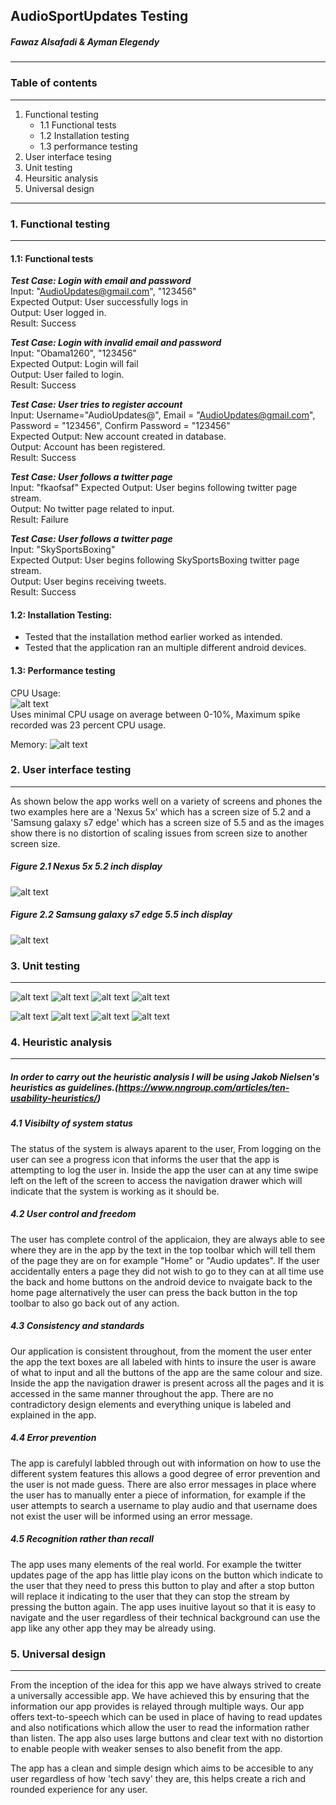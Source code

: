 ## AudioSportUpdates Testing
##### Fawaz Alsafadi & Ayman Elegendy
---
### Table of contents
---
1. Functional testing
   - 1.1 Functional tests
   - 1.2 Installation testing
   - 1.3 performance testing
2. User interface tesing
3. Unit testing
4. Heursitic analysis 
5. Universal design
---

### 1. Functional testing
---
#### 1.1: Functional tests

***Test Case: Login with email and password***              
Input: "AudioUpdates@gmail.com", "123456"            
Expected Output: User successfully logs in          
Output: User logged in.        
Result: Success

***Test Case: Login with invalid email and password***           
Input: "Obama1260", "123456"            
Expected Output: Login will fail       
Output: User failed to login.        
Result: Success

***Test Case: User tries to register account***           
Input: Username="AudioUpdates@", Email = "AudioUpdates@gmail.com", Password = "123456", Confirm Password = "123456"                      
Expected Output: New account created in database.                                                                     
Output: Account has been registered.           
Result: Success

***Test Case: User follows a twitter page***         
Input: "fkaofsaf"
Expected Output: User begins following twitter page stream.     
Output: No twitter page related to input.    
Result: Failure     

***Test Case: User follows a twitter page***           
Input: "SkySportsBoxing"    
Expected Output: User begins following SkySportsBoxing twitter page stream.     
Output: User begins receiving tweets.     
Result: Success

#### 1.2: Installation Testing:
- Tested that the installation method earlier worked as intended.    
- Tested that the application ran an multiple different android devices.


#### 1.3: Performance testing 
CPU Usage:    
![alt text](https://i.imgur.com/z5tBoF4.png "CPU usage")  
Uses minimal CPU usage on average between 0-10%, Maximum spike recorded was 23 percent CPU usage.     

Memory:
![alt text](https://i.imgur.com/ZcMi0TC.png "CPU usage")

### 2. User interface testing
---
As shown below the app works well on a variety of screens and phones the two examples here are a 'Nexus 5x' which has a screen size of 5.2 and a 'Samsung galaxy s7 edge' which has a screen size of 5.5 and as the images show there is no distortion of scaling issues from screen size to another screen size.
##### Figure 2.1 Nexus 5x 5.2 inch display
![alt text](https://i.imgur.com/WG21lzR.png "Nexsus 5X phone")
##### Figure 2.2 Samsung galaxy s7 edge 5.5 inch display
![alt text](https://i.imgur.com/ew7d6Dj.png "Samsung s7 egde phone")
### 3. Unit testing
---
![alt text](https://i.imgur.com/LrIdLXt.png "Unit test1")
![alt text](https://i.imgur.com/N29wyPT.png "Unit test2")
![alt text](https://imgur.com/RnoKGHH.png "Unit test3")
![alt text](https://i.imgur.com/G15v6ar.png "Unit test4")    

![alt text](https://i.imgur.com/9z64Ryz.png "Unit test5")
![alt text](https://i.imgur.com/5LhngEj.png "Unit test6")
![alt text](https://i.imgur.com/xTTaLi9.png "Unit test7")
![alt text](https://i.imgur.com/dabO2ye.png "Unit test8")


### 4. Heuristic analysis
---
##### In order to carry out the heuristic analysis I will be using Jakob Nielsen's heuristics as guidelines.(https://www.nngroup.com/articles/ten-usability-heuristics/)

##### 4.1 Visibilty of system status
The status of the system is always aparent to the user, From logging on the user can see a progress icon that informs the user that the app is attempting to log the user in. Inside the app the user can at any time swipe left on the left of the screen to access the navigation drawer which will indicate that the system is working as it should be.
##### 4.2 User control and freedom
The user has complete control of the applicaion, they are always able to see where they are in the app by the text in the top toolbar which will tell them of the page they are on for example "Home" or "Audio updates". If the user accidentally enters a page they did not wish to go to they can at all time use the back and home buttons on the android device to nvaigate back to the home page alternatively the user can press the back button in the top toolbar to also go back out of any action.
##### 4.3 Consistency and standards 
Our application is consistent throughout, from the moment the user enter the app the text boxes are all labeled with hints to insure the user is aware of what to input and all the buttons of the app are the same colour and size. Inside the app the navigation drawer is present across all the pages and it is accessed in the same manner throughout the app. There are no contradictory design elements and everything unique is labeled and explained in the app.

##### 4.4 Error prevention
The app is carefulyl labbled through out with information on how to use the different system features this allows a good degree of error prevention and the user is not made guess. There are also error messages in place where the user has to manually enter a piece of information, for example if the user attempts to search a username to play audio and that username does not exist the user will be informed using an error message.

##### 4.5 Recognition rather than recall
The app uses many elements of the real world. For example the twitter updates page of the app has little play icons on the button which indicate to the user that they need to press this button to play and after a stop button will replace it indicating to the user that they can stop the stream by pressing the button again. The app uses inuitive layout so that it is easy to navigate and the user regardless of their technical background can use the app like any other app they may be already using.

### 5. Universal design
---
From the inception of the idea for this app we have always strived to create a universally accessible app. We have achieved this by ensuring that the information our app provides is relayed through multiple ways. Our app offers text-to-speech which can be used in place of having to read updates and also notifications which allow the user to read the information rather than listen. The app also uses large buttons and clear text with no distortion to enable people with weaker senses to also benefit from the app.

The app has a clean and simple design which aims to be accesible to any user regardless of how 'tech savy' they are, this helps create a rich and rounded experience for any user.
















